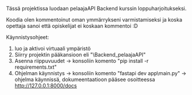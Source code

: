 Tässä projektissa luodaan pelaajaAPI Backend kurssin loppuharjoitukseksi. 

Koodia olen kommentoinut oman ymmärrykseni varmistamiseksi ja koska opettaja sanoi että opiskelijat ei koskaan kommentoi :D

Käynnistysohjeet:

1. luo ja aktivoi virtuaali ympäristö
2. Siirry projektin pääkansioon eli "\Backend_pelaajaAPI"
3. Asenna riippuvuudet 
    -> konsoliin komento "pip install -r requirements.txt"
4. Ohjelman käynnistys
    -> konsoliin komento  "fastapi dev app\main.py"
    -> ohjelma käynnissä, dokumeentaatioon pääsee osoitteessa http://127.0.0.1:8000/docs